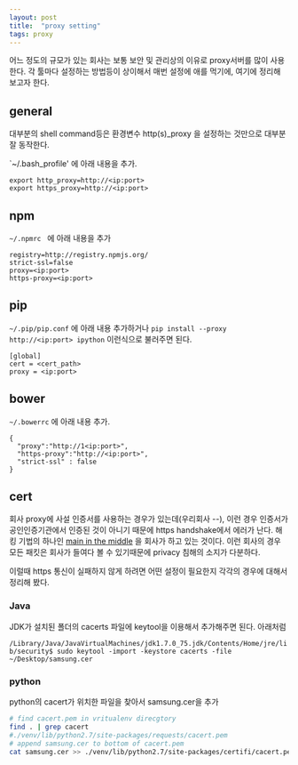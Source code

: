 ```yaml
---
layout: post
title:  "proxy setting"
tags: proxy
---
```


어느 정도의 규모가 있는 회사는 보통 보안 및 관리상의 이유로 proxy서버를 많이 사용한다. 각 툴마다 설정하는 방법등이 상이해서 매번 설정에 애를 먹기에, 여기에 정리해 보고자 한다.



## general

대부분의 shell command등은 환경변수 http(s)_proxy 을 설정하는 것만으로 대부분 잘 동작한다.

`~/.bash_profile' 에 아래 내용을 추가.

```
export http_proxy=http://<ip:port>
export https_proxy=http://<ip:port>
```




## npm
`~/.npmrc ` 에 아래 내용을 추가

```
registry=http://registry.npmjs.org/
strict-ssl=false
proxy=<ip:port>
https-proxy=<ip:port>
```

## pip

`~/.pip/pip.conf` 에 아래 내용 추가하거나 `pip install --proxy http://<ip:port> ipython` 이런식으로 불러주면 된다.


```
[global]
cert = <cert_path>
proxy = <ip:port>
```

## bower

`~/.bowerrc` 에 아래 내용 추가.

```
{
  "proxy":"http://1<ip:port>",
  "https-proxy":"http://<ip:port>",
  "strict-ssl" : false
}
```


## cert

회사 proxy에 사설 인증서를 사용하는 경우가 있는데(우리회사 --), 이런 경우 인증서가 공인인증기관에서 인증된 것이 아니기 때문에 https handshake에서 에러가 난다. 해킹 기법의 하나인 [main in the middle](https://en.wikipedia.org/wiki/Man-in-the-middle_attack) 을 회사가 하고 있는 것이다. 이런 회사의 경우 모든 패킷은 회사가 들여다 볼 수 있기때문에 privacy 침해의 소지가 다분하다.

이럴때 https 통신이 실패하지 않게 하려면 어떤 설정이 필요한지 각각의 경우에 대해서 정리해 봤다.

### Java

JDK가 설치된 폴더의 cacerts 파일에 keytool을 이용해서 추가해주면 된다. 아래처럼

`/Library/Java/JavaVirtualMachines/jdk1.7.0_75.jdk/Contents/Home/jre/lib/security$ sudo keytool -import -keystore cacerts -file ~/Desktop/samsung.cer`


### python

python의 cacert가 위치한 파일을 찾아서 samsung.cer을 추가


```bash
# find cacert.pem in vritualenv direcgtory
find . | grep cacert
#./venv/lib/python2.7/site-packages/requests/cacert.pem
# append samsung.cer to bottom of cacert.pem
cat samsung.cer >> ./venv/lib/python2.7/site-packages/certifi/cacert.pem

```


